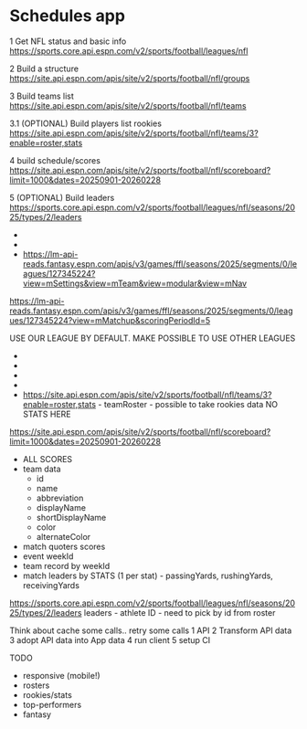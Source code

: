 # Schedules app

1 Get NFL status and basic info
https://sports.core.api.espn.com/v2/sports/football/leagues/nfl

2 Build a structure
https://site.api.espn.com/apis/site/v2/sports/football/nfl/groups

3 Build teams list
https://site.api.espn.com/apis/site/v2/sports/football/nfl/teams

3.1 (OPTIONAL) Build players list rookies
https://site.api.espn.com/apis/site/v2/sports/football/nfl/teams/3?enable=roster,stats

4 build schedule/scores
https://site.api.espn.com/apis/site/v2/sports/football/nfl/scoreboard?limit=1000&dates=20250901-20260228

5 (OPTIONAL) Build leaders
https://sports.core.api.espn.com/v2/sports/football/leagues/nfl/seasons/2025/types/2/leaders

-
-
- https://lm-api-reads.fantasy.espn.com/apis/v3/games/ffl/seasons/2025/segments/0/leagues/127345224?view=mSettings&view=mTeam&view=modular&view=mNav

https://lm-api-reads.fantasy.espn.com/apis/v3/games/ffl/seasons/2025/segments/0/leagues/127345224?view=mMatchup&scoringPeriodId=5

USE OUR LEAGUE BY DEFAULT.
MAKE POSSIBLE TO USE OTHER LEAGUES

-
-
-
-
- https://site.api.espn.com/apis/site/v2/sports/football/nfl/teams/3?enable=roster,stats - teamRoster - possible to take rookies data
  NO STATS HERE

https://site.api.espn.com/apis/site/v2/sports/football/nfl/scoreboard?limit=1000&dates=20250901-20260228

- ALL SCORES
- team data
  - id
  - name
  - abbreviation
  - displayName
  - shortDisplayName
  - color
  - alternateColor
- match quoters scores
- event weekId
- team record by weekId
- match leaders by STATS (1 per stat) - passingYards, rushingYards, receivingYards

https://sports.core.api.espn.com/v2/sports/football/leagues/nfl/seasons/2025/types/2/leaders
leaders - athlete ID - need to pick by id from roster

Think about cache some calls.. retry some calls
1 API
2 Transform API data
3 adopt API data into App data
4 run client
5 setup CI

TODO

<!-- - screenshot -->

- responsive (mobile!)
- rosters
- rookies/stats
- top-performers
- fantasy
